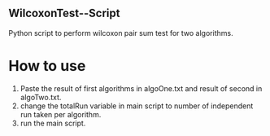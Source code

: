 ## WilcoxonTest--Script

Python script to perform wilcoxon pair sum test for two algorithms.

# How to use

1. Paste the result of first algorithms in algoOne.txt and result of second in algoTwo.txt.
2. change the totalRun variable in main script to number of independent run taken per algorithm.
3. run the main script.

